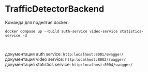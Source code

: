 # TrafficDetectorBackend

Команда для поднятия docker:

`docker compose up --build auth-service video-service statistics-service -d`

<br/>

документация auth service: `http:localhost:8001/swagger/` <br/>
документация video service: `http:localhost:8002/swagger/` <br/>
документация statistics service: `http:localhost:8004/swagger/` <br/>
